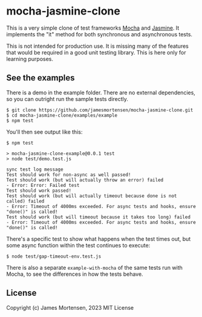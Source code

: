 # mocha-jasmine-clone

This is a very simple clone of test frameworks [Mocha](https://github.com/mochajs/mocha) and [Jasmine](https://github.com/jasmine/jasmine). It implements the "it" method for both synchronous and asynchronous tests.

This is not intended for production use. It is missing many of the features that would be required in a good unit testing library. This is here only for learning purposes.


## See the examples

There is a demo in the example folder. There are no external dependencies, so you can outright run the sample tests directly.

```
$ git clone https://github.com/jamesmortensen/mocha-jasmine-clone.git
$ cd mocha-jasmine-clone/examples/example
$ npm test
```

You'll then see output like this:

```
$ npm test

> mocha-jasmine-clone-example@0.0.1 test
> node test/demo.test.js

sync test log message
Test should work for non-async as well passed!
Test should work (but will actually throw an error) failed
- Error: Error: Failed test
Test should work passed!
Test should work (but will actually timeout because done is not called) failed
- Error: Timeout of 4000ms exceeded. For async tests and hooks, ensure "done()" is called!
Test should work (but will timeout because it takes too long) failed
- Error: Timeout of 4000ms exceeded. For async tests and hooks, ensure "done()" is called!
```

There's a specific test to show what happens when the test times out, but some async function within the test continues to execute:

```
$ node test/gap-timeout-env.test.js
```

There is also a separate `example-with-mocha` of the same tests run with Mocha, to see the differences in how the tests behave.

## License

Copyright (c) James Mortensen, 2023 MIT License
